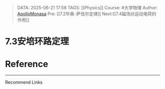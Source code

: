 > DATA: 2025-06-21 17:58
> TAGS: [[Physics]]
> Course: #大学物理 
> Author: [ApolloMonasa](https://github.com/ApolloMonasa)
> Pre: [[7.2毕奥-萨伐尔定律]]
> Next:[[7.4磁场对运动电荷的作用]]


# 7.3安培环路定理


# Reference


---
Recommend Links
